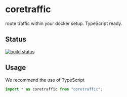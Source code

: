 # coretraffic
route traffic within your docker setup. TypeScript ready.

## Status
[![build status](https://gitlab.com/servezone/coretraffic/badges/master/build.svg)](https://gitlab.com/pushrocks/coretraffic/commits/master)

## Usage
We recommend the use of TypeScript

```typescript
import * as coretraffic from "coretraffic";

```
